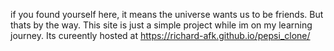 if you found yourself here, it means the universe wants us to be friends. But thats by the way. This site is just a simple project while im on my learning journey. Its cureently hosted at https://richard-afk.github.io/pepsi_clone/
